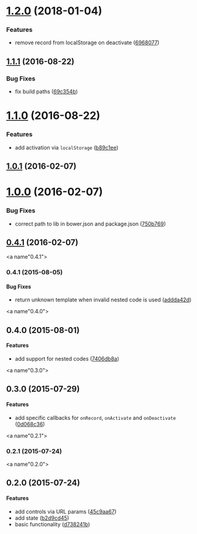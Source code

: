 <a name="1.2.0"></a>
# [1.2.0](https://github.com/fczbkk/boogie/compare/v1.1.1...v1.2.0) (2018-01-04)


### Features

* remove record from localStorage on deactivate ([6968077](https://github.com/fczbkk/boogie/commit/6968077))



<a name="1.1.1"></a>
## [1.1.1](https://github.com/fczbkk/boogie/compare/v1.1.0...v1.1.1) (2016-08-22)


### Bug Fixes

* fix build paths ([69c354b](https://github.com/fczbkk/boogie/commit/69c354b))



<a name="1.1.0"></a>
# [1.1.0](https://github.com/fczbkk/boogie/compare/v1.0.2...v1.1.0) (2016-08-22)


### Features

* add activation via `localStorage` ([b89c1ee](https://github.com/fczbkk/boogie/commit/b89c1ee))



<a name="1.0.1"></a>
## [1.0.1](https://github.com/fczbkk/boogie/compare/v1.0.1...v1.0.1) (2016-02-07)




<a name="1.0.0"></a>
# [1.0.0](https://github.com/fczbkk/boogie/compare/v1.0.0...v1.0.0) (2016-02-07)


### Bug Fixes

* correct path to lib in bower.json and package.json ([750b769](https://github.com/fczbkk/boogie/commit/750b769))



<a name="0.4.1"></a>
## [0.4.1](https://github.com/fczbkk/boogie/compare/v0.4.1...v0.4.1) (2016-02-07)




<a name"0.4.1"></a>
### 0.4.1 (2015-08-05)


#### Bug Fixes

* return unknown template when invalid nested code is used ([addda42d](https://github.com/fczbkk/boogie/commit/addda42d))


<a name"0.4.0"></a>
## 0.4.0 (2015-08-01)


#### Features

* add support for nested codes ([7406db8a](https://github.com/fczbkk/boogie/commit/7406db8a))


<a name"0.3.0"></a>
## 0.3.0 (2015-07-29)


#### Features

* add specific callbacks for `onRecord`, `onActivate` and `onDeactivate` ([0d068c36](https://github.com/fczbkk/boogie/commit/0d068c36))


<a name"0.2.1"></a>
### 0.2.1 (2015-07-24)


<a name"0.2.0"></a>
## 0.2.0 (2015-07-24)


#### Features

* add controls via URL params ([45c9aa67](https://github.com/fczbkk/boogie/commit/45c9aa67))
* add state ([b2d9cd45](https://github.com/fczbkk/boogie/commit/b2d9cd45))
* basic functionality ([d738241b](https://github.com/fczbkk/boogie/commit/d738241b))


